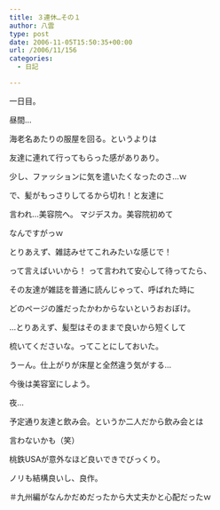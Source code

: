 ```yaml
---
title: ３連休…その１
author: 八雲
type: post
date: 2006-11-05T15:50:35+00:00
url: /2006/11/156
categories:
  - 日記

---
```

一日目。
  
昼間…
  
海老名あたりの服屋を回る。というよりは
  
友達に連れて行ってもらった感がありあり。
  
少し、ファッションに気を遣いたくなったのさ…ｗ

で、髪がもっさりしてるから切れ！と友達に
  
言われ…美容院へ。 マジデスカ。美容院初めて
  
なんですがっｗ
  
とりあえず、雑誌みせてこれみたいな感じで！
  
って言えばいいから！ って言われて安心して待ってたら、
  
その友達が雑誌を普通に読んじゃって、呼ばれた時に
  
どのページの誰だったかわからないというおおぼけ。
  
…とりあえず、髪型はそのままで良いから短くして
  
梳いてくださいな。ってことにしておいた。
  
うーん。仕上がりが床屋と全然違う気がする…
  
今後は美容室にしよう。

夜…
  
予定通り友達と飲み会。というか二人だから飲み会とは
  
言わないかも（笑）
  
桃鉄USAが意外なほど良いできでびっくり。
  
ノリも結構良いし、良作。
  
＃九州編がなんかだめだったから大丈夫かと心配だったｗ